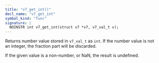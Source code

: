 ```yaml
---
title: "v7_get_int()"
decl_name: "v7_get_int"
symbol_kind: "func"
signature: |
  NOINSTR int v7_get_int(struct v7 *v7, v7_val_t v);
---
```


Returns number value stored in `v7_val_t` as `int`. If the number value is
not an integer, the fraction part will be discarded.

If the given value is a non-number, or NaN, the result is undefined. 

